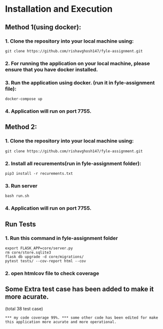 # Installation and Execution

## Method 1(using docker):
    
### 1. Clone the repository into your local machine using:

```
git clone https://github.com/rishavghosh147/fyle-assignment.git
```
   
### 2. For running the application on your local machine, please ensure that you have docker installed.
### 3. Run the application using docker. (run it in fyle-assignment file):

```
docker-compose up
```

### 4. Application will run on port 7755.

## Method 2:

### 1. Clone the repository into your local machine using:

```
git clone https://github.com/rishavghosh147/fyle-assignment.git
```

### 2. Install all recurements(run in fyle-assignment folder):

```
pip3 install -r recurements.txt
```

### 3. Run server

```
bash run.sh
```

### 4. Application will run on port 7755.

## Run Tests

### 1. Run this command in fyle-assignment folder

```
export FLASK_APP=core/server.py
rm core/store.sqlite3
flask db upgrade -d core/migrations/
pytest tests/ --cov-report html --cov
```

### 2. open htmlcov file to check coverage

## Some Extra test case has been added to make it more acurate.
   (total 38 test case)

``
*** my code coverage 99%.
*** some other code has been edited for make this application more acurate and more operational.
``

